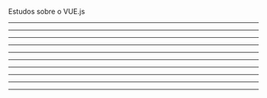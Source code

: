 Estudos sobre o VUE.js

---------------------------------------------------
---------------------------------------------------
---------------------------------------------------
---------------------------------------------------
---------------------------------------------------
---------------------------------------------------
---------------------------------------------------
---------------------------------------------------
---------------------------------------------------
---------------------------------------------------